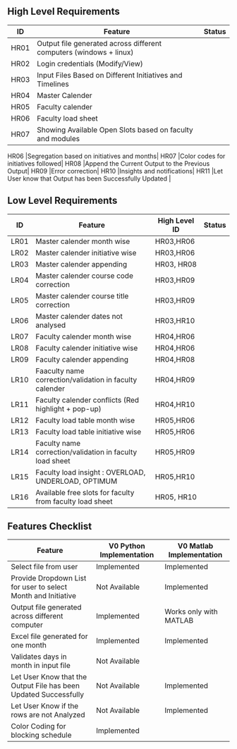 ## High Level Requirements
|ID|Feature|Status|
|---|---|---|
HR01 |Output file generated across different computers (windows + linux)|
HR02 |Login credentials (Modify/View) |
HR03 |Input Files Based on Different Initiatives and Timelines |
HR04 |Master Calender |
HR05 |Faculty calender |
HR06 |Faculty load sheet |
HR07 | Showing Available Open Slots based on faculty and modules



HR06 |Segregation based on initiatives and months|
HR07 |Color codes for initiatives followed|
HR08 |Append the Current Output to the Previous Output|
HR09 |Error correction|
HR10 |Insights and notifications| 
HR11 |Let User know that Output has been Successfully Updated |

## Low Level Requirements
|ID|Feature|High Level ID|Status|
|--|---|---|---|
LR01|Master calender month wise |HR03,HR06|
LR02|Master calender initiative wise|HR03,HR06|
LR03|Master calender appending|HR03, HR08|
LR04|Master calender course code correction|HR03,HR09|
LR05|Master calender course title correction|HR03,HR09|
LR06|Master calender dates not analysed|HR03,HR10|
LR07|Faculty calender month wise |HR04,HR06|
LR08|Faculty calender initiative wise|HR04,HR06|
LR09|Faculty calender appending|HR04,HR08|
LR10|Faaculty name correction/validation in faculty calender|HR04,HR09|
LR11|Faculty calender conflicts (Red highlight + pop-up) |HR04,HR10|
LR12|Faculty load table month wise |HR05,HR06|
LR13|Faculty load table initiative wise|HR05,HR06|
LR14|Faculty name correction/validation in faculty load sheet|HR05,HR09|
LR15|Faculty load insight : OVERLOAD, UNDERLOAD, OPTIMUM |HR05,HR10|
LR16|Available free slots for faculty from faculty load sheet|HR05, HR10|


## Features Checklist

Feature| V0 Python Implementation | V0 Matlab Implementation|
|---|---|---|
Select file from user| Implemented | Implemented |
Provide Dropdown List for user to select Month and Initiative | Not Available | Implemented |
Output file generated across different computer| Implemented |Works only with MATLAB |
Excel file generated for one month | Implemented | Implemented |
Validates days in month in input file| Not Available|
Let User Know that the Output File has been Updated Successfully | Not Available |Implemented |
Let User Know if the rows are not Analyzed | Not Available | Implemented |
Color Coding for blocking schedule | Implemented | |









